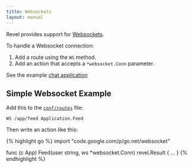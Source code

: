 ```yaml
---
title: Websockets
layout: manual
---
```


Revel provides support for [Websockets](http://en.wikipedia.org/wiki/WebSocket).

To handle a Websocket connection:

1. Add a route using the `WS` method.
2. Add an action that accepts a `*websocket.Conn` parameter.

See the example [chat application](https://github.com/revel/samples/tree/master/chat)

## Simple Websocket Example

Add this to the [`conf/routes`](routing.html) file:

	WS /app/feed Application.Feed

Then write an action like this:

{% highlight go %}
import "code.google.com/p/go.net/websocket"

func (c App) Feed(user string, ws *websocket.Conn) revel.Result {
	...
}
{% endhighlight %}

